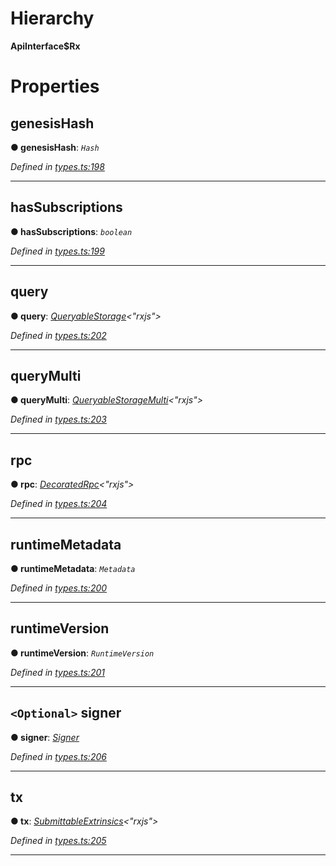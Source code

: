 

# Hierarchy

**ApiInterface$Rx**

# Properties

<a id="genesishash"></a>

##  genesisHash

**● genesisHash**: *`Hash`*

*Defined in [types.ts:198](https://github.com/polkadot-js/api/blob/0d12b08/packages/api/src/types.ts#L198)*

___
<a id="hassubscriptions"></a>

##  hasSubscriptions

**● hasSubscriptions**: *`boolean`*

*Defined in [types.ts:199](https://github.com/polkadot-js/api/blob/0d12b08/packages/api/src/types.ts#L199)*

___
<a id="query"></a>

##  query

**● query**: *[QueryableStorage](_types_.queryablestorage.md)<"rxjs">*

*Defined in [types.ts:202](https://github.com/polkadot-js/api/blob/0d12b08/packages/api/src/types.ts#L202)*

___
<a id="querymulti"></a>

##  queryMulti

**● queryMulti**: *[QueryableStorageMulti](../modules/_types_.md#queryablestoragemulti)<"rxjs">*

*Defined in [types.ts:203](https://github.com/polkadot-js/api/blob/0d12b08/packages/api/src/types.ts#L203)*

___
<a id="rpc"></a>

##  rpc

**● rpc**: *[DecoratedRpc](_types_.decoratedrpc.md)<"rxjs">*

*Defined in [types.ts:204](https://github.com/polkadot-js/api/blob/0d12b08/packages/api/src/types.ts#L204)*

___
<a id="runtimemetadata"></a>

##  runtimeMetadata

**● runtimeMetadata**: *`Metadata`*

*Defined in [types.ts:200](https://github.com/polkadot-js/api/blob/0d12b08/packages/api/src/types.ts#L200)*

___
<a id="runtimeversion"></a>

##  runtimeVersion

**● runtimeVersion**: *`RuntimeVersion`*

*Defined in [types.ts:201](https://github.com/polkadot-js/api/blob/0d12b08/packages/api/src/types.ts#L201)*

___
<a id="signer"></a>

## `<Optional>` signer

**● signer**: *[Signer](_types_.signer.md)*

*Defined in [types.ts:206](https://github.com/polkadot-js/api/blob/0d12b08/packages/api/src/types.ts#L206)*

___
<a id="tx"></a>

##  tx

**● tx**: *[SubmittableExtrinsics](_types_.submittableextrinsics.md)<"rxjs">*

*Defined in [types.ts:205](https://github.com/polkadot-js/api/blob/0d12b08/packages/api/src/types.ts#L205)*

___

